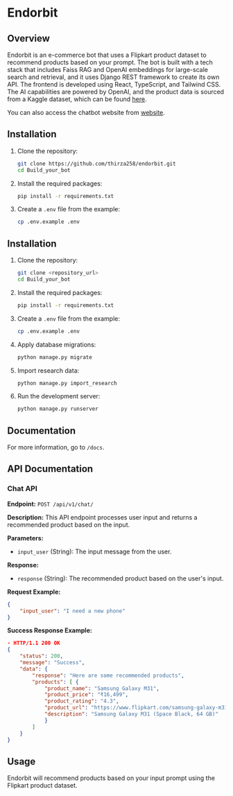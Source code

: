 # Endorbit

## Overview

Endorbit is an e-commerce bot that uses a Flipkart product dataset to recommend products based on your prompt. The bot is built with a tech stack that includes Faiss RAG and OpenAI embeddings for large-scale search and retrieval, and it uses Django REST framework to create its own API. The frontend is developed using React, TypeScript, and Tailwind CSS. The AI capabilities are powered by OpenAI, and the product data is sourced from a Kaggle dataset, which can be found [here](https://www.kaggle.com/datasets/PromptCloudHQ/flipkart-products).

You can also access the chatbot website from [website](https://endorbit.vercel.app/).
## Installation

1. Clone the repository:
    ```bash
    git clone https://github.com/thirza258/endorbit.git
    cd Build_your_bot
    ```

2. Install the required packages:
    ```bash
    pip install -r requirements.txt
    ```

3. Create a `.env` file from the example:
    ```bash
    cp .env.example .env
    ```


## Installation

1. Clone the repository:
    ```bash
    git clone <repository_url>
    cd Build_your_bot
    ```

2. Install the required packages:
    ```bash
    pip install -r requirements.txt
    ```

3. Create a `.env` file from the example:
    ```bash
    cp .env.example .env
    ```

4. Apply database migrations:
    ```bash
    python manage.py migrate
    ```

5. Import research data:
    ```bash
    python manage.py import_research
    ```

6. Run the development server:
    ```bash
    python manage.py runserver
    ```

## Documentation

For more information, go to `/docs`.
## API Documentation

### Chat API

**Endpoint:** `POST /api/v1/chat/`

**Description:** This API endpoint processes user input and returns a recommended product based on the input.

**Parameters:**

- `input_user` (String): The input message from the user.

**Response:**

- `response` (String): The recommended product based on the user's input.

**Request Example:**

```json
{
    "input_user": "I need a new phone"
}
```

**Success Response Example:**

```json
- HTTP/1.1 200 OK
{
    "status": 200,
    "message": "Success",
    "data": {
        "response": "Here are some recommended products",
        "products": [ {
            "product_name": "Samsung Galaxy M31",
            "product_price": "₹16,499",
            "product_rating": "4.3",
            "product_url": "https://www.flipkart.com/samsung-galaxy-m31-space-black-64-gb",
            "description": "Samsung Galaxy M31 (Space Black, 64 GB)"
            }
        ]
    }
}
```

## Usage

Endorbit will recommend products based on your input prompt using the Flipkart product dataset.
